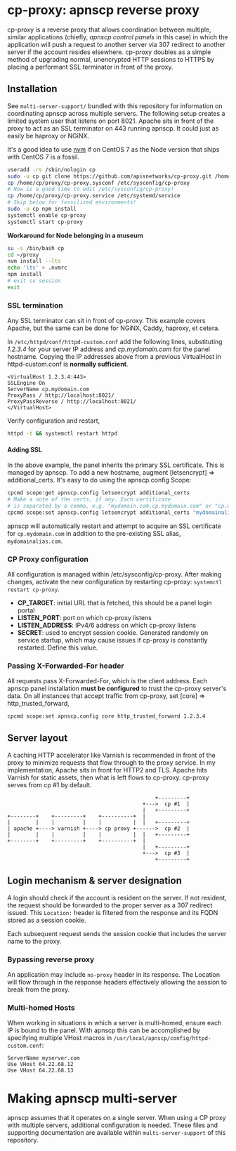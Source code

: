 # cp-proxy: apnscp reverse proxy

cp-proxy is a reverse proxy that allows coordination between multiple, similar applications (chiefly, *apnscp control panels* in this case) in which the application will push a request to another server via 307 redirect to another server if the account resides elsewhere. cp-proxy doubles as a simple method of upgrading normal, unencrypted HTTP sessions to HTTPS by placing a performant SSL terminator in front of the proxy.

## Installation
See `multi-server-support/` bundled with this repository for information on coordinating apnscp across multiple servers. The following setup creates a limited system user that listens on port 8021. Apache sits in front of the proxy to act as an SSL terminator on 443 running apnscp. It could just as easily be haproxy or NGiNX.

It's a good idea to use [nvm](https://github.com/nvm-sh/nvm) if on CentOS 7 as the Node version that ships with CentOS 7 is a fossil.

```bash
useradd -rs /sbin/nologin cp
sudo -u cp git clone https://github.com/apisnetworks/cp-proxy.git /home/cp/proxy
cp /home/cp/proxy/cp-proxy.sysconf /etc/sysconfig/cp-proxy
# Now is a good time to edit /etc/sysconfig/cp-proxy!
cp /home/cp/proxy/cp-proxy.service /etc/systemd/service
# Skip below for fossilized environments!
sudo -u cp npm install
systemctl enable cp-proxy
systemctl start cp-proxy
```

**Workaround for Node belonging in a museum**
```bash
su -s /bin/bash cp
cd ~/proxy
nvm install --lts
echo 'lts' > .nvmrc
npm install
# exit su session
exit
```

### SSL termination
Any SSL terminator can sit in front of cp-proxy. This example covers Apache, but the same can be done for NGiNX, Caddy, haproxy, et cetera.

In `/etc/httpd/conf/httpd-custom.conf` add the following lines, substituting *1.2.3.4* for your server IP address and *cp.mydomain.com* for the panel hostname. Copying the IP addresses above from a previous VirtualHost in httpd-custom.conf is **normally sufficient**.

```
<VirtualHost 1.2.3.4:443>
SSLEngine On
ServerName cp.mydomain.com
ProxyPass / http://localhost:8021/
ProxyPassReverse / http://localhost:8021/
</VirtualHost>
```

Verify configuration and restart,
```bash
httpd -t && systemctl restart httpd
```
#### Adding SSL
In the above example, the panel inherits the primary SSL certificate. This is managed by apnscp. To add a new hostname, augment [letsencrypt] => additional_certs. It's easy to do using the apnscp.config Scope:
```bash
cpcmd scope:get apnscp.config letsencrypt additional_certs
# Make a note of the certs, if any. Each certificate
# is separated by a comma, e.g. "mydomain.com,cp.mydomain.com" or "cp.mydomain.com"
cpcmd scope:set apnscp.config letsencrypt additional_certs "mydomainalias.com,cp.mydomain.com"
```
apnscp will automatically restart and attempt to acquire an SSL certificate for `cp.mydomain.com` in addition to the pre-existing SSL alias, `mydomainalias.com`.

### CP Proxy configuration
All configuration is managed within /etc/sysconfig/cp-proxy. After making changes, activate the new configuration by restarting cp-proxy: `systemctl restart cp-proxy`.

* **CP_TARGET**: initial URL that is fetched, this should be a panel login portal
* **LISTEN_PORT**: port on which cp-proxy listens
* **LISTEN_ADDRESS**: IPv4/6 address on which cp-proxy listens
* **SECRET**: used to encrypt session cookie. Generated randomly on service startup, which may cause issues if cp-proxy is constantly restarted. Define this value.

### Passing X-Forwarded-For header
All requests pass X-Forwarded-For, which is the client address. Each apnscp panel installation **must be configured** to trust the cp-proxy server's data.
On all instances that accept traffic from cp-proxy, set [core] => http_trusted_forward,

```bash
cpcmd scope:set apnscp.config core http_trusted_forward 1.2.3.4
```

## Server layout

A caching HTTP accelerator like Varnish is recommended in front of the proxy to minimize requests that flow through to the proxy service. In my implementation, Apache sits in front for HTTP2 and TLS. Apache hits Varnish for static assets, then what is left flows to cp-proxy. cp-proxy serves from cp #1 by default.

```
                                               +---------+
                                           +--->  cp #1  |
                                           |   +---------+
+--------+    +---------+    +----------+  |
|        |    |         |    |          |  |   +---------+
| apache +----> varnish +----> cp proxy +------>  cp #2  |
|        |    |         |    |          |  |   +---------+
+--------+    +---------+    +----------+  |
                                           |   +---------+
                                           +--->  cp #3  |
                                               +---------+
```


## Login mechanism & server designation
A login should check if the account is resident on the server. If not resident, the request should be forwarded to the proper server as a 307 redirect issued. This `Location:` header is filtered from the response and its FQDN stored as a session cookie.

Each subsequent request sends the session cookie that includes the server name to the proxy.

### Bypassing reverse proxy
An application may include `no-proxy` header in its response. The Location will flow through in the response headers effectively allowing the session to break from the proxy. 

### Multi-homed Hosts
When working in situations in which a server is multi-homed, ensure each IP is bound to the panel. With apnscp this can be accomplished by specifying multiple VHost macros in `/usr/local/apnscp/config/httpd-custom.conf`:
```
ServerName myserver.com
Use VHost 64.22.68.12
Use VHost 64.22.68.13
```

# Making apnscp multi-server

apnscp assumes that it operates on a single server. When using a CP proxy with multiple servers, additional configuration is needed. These files and supporting documentation are available within `multi-server-support` of this repository.
